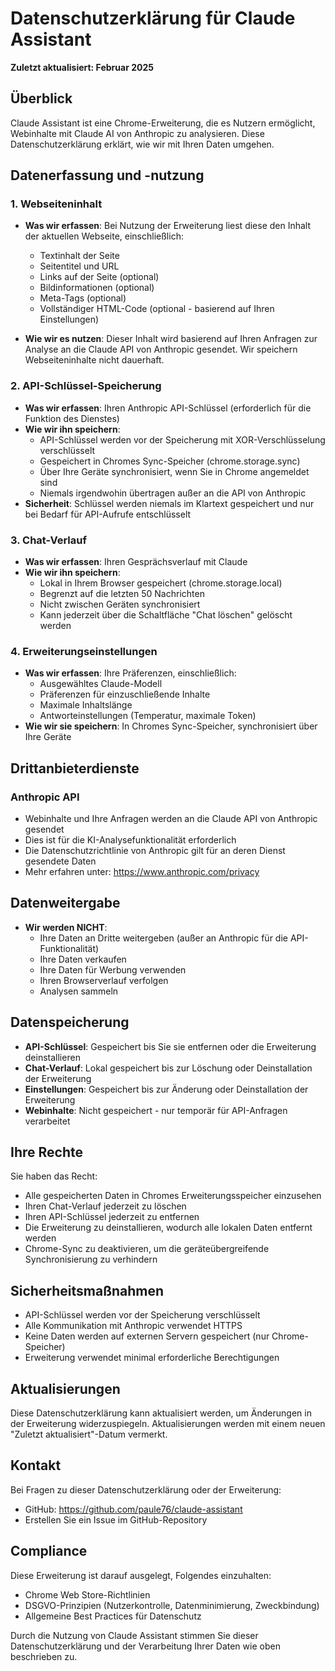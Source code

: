 # Datenschutzerklärung für Claude Assistant

**Zuletzt aktualisiert: Februar 2025**

## Überblick

Claude Assistant ist eine Chrome-Erweiterung, die es Nutzern ermöglicht, Webinhalte mit Claude AI von Anthropic zu analysieren. Diese Datenschutzerklärung erklärt, wie wir mit Ihren Daten umgehen.

## Datenerfassung und -nutzung

### 1. Webseiteninhalt
- **Was wir erfassen**: Bei Nutzung der Erweiterung liest diese den Inhalt der aktuellen Webseite, einschließlich:
  - Textinhalt der Seite
  - Seitentitel und URL
  - Links auf der Seite (optional)
  - Bildinformationen (optional)
  - Meta-Tags (optional)
  - Vollständiger HTML-Code (optional - basierend auf Ihren Einstellungen)
  
- **Wie wir es nutzen**: Dieser Inhalt wird basierend auf Ihren Anfragen zur Analyse an die Claude API von Anthropic gesendet. Wir speichern Webseiteninhalte nicht dauerhaft.

### 2. API-Schlüssel-Speicherung
- **Was wir erfassen**: Ihren Anthropic API-Schlüssel (erforderlich für die Funktion des Dienstes)
- **Wie wir ihn speichern**: 
  - API-Schlüssel werden vor der Speicherung mit XOR-Verschlüsselung verschlüsselt
  - Gespeichert in Chromes Sync-Speicher (chrome.storage.sync)
  - Über Ihre Geräte synchronisiert, wenn Sie in Chrome angemeldet sind
  - Niemals irgendwohin übertragen außer an die API von Anthropic
- **Sicherheit**: Schlüssel werden niemals im Klartext gespeichert und nur bei Bedarf für API-Aufrufe entschlüsselt

### 3. Chat-Verlauf
- **Was wir erfassen**: Ihren Gesprächsverlauf mit Claude
- **Wie wir ihn speichern**: 
  - Lokal in Ihrem Browser gespeichert (chrome.storage.local)
  - Begrenzt auf die letzten 50 Nachrichten
  - Nicht zwischen Geräten synchronisiert
  - Kann jederzeit über die Schaltfläche "Chat löschen" gelöscht werden

### 4. Erweiterungseinstellungen
- **Was wir erfassen**: Ihre Präferenzen, einschließlich:
  - Ausgewähltes Claude-Modell
  - Präferenzen für einzuschließende Inhalte
  - Maximale Inhaltslänge
  - Antworteinstellungen (Temperatur, maximale Token)
- **Wie wir sie speichern**: In Chromes Sync-Speicher, synchronisiert über Ihre Geräte

## Drittanbieterdienste

### Anthropic API
- Webinhalte und Ihre Anfragen werden an die Claude API von Anthropic gesendet
- Dies ist für die KI-Analysefunktionalität erforderlich
- Die Datenschutzrichtlinie von Anthropic gilt für an deren Dienst gesendete Daten
- Mehr erfahren unter: https://www.anthropic.com/privacy

## Datenweitergabe
- **Wir werden NICHT**:
  - Ihre Daten an Dritte weitergeben (außer an Anthropic für die API-Funktionalität)
  - Ihre Daten verkaufen
  - Ihre Daten für Werbung verwenden
  - Ihren Browserverlauf verfolgen
  - Analysen sammeln

## Datenspeicherung
- **API-Schlüssel**: Gespeichert bis Sie sie entfernen oder die Erweiterung deinstallieren
- **Chat-Verlauf**: Lokal gespeichert bis zur Löschung oder Deinstallation der Erweiterung
- **Einstellungen**: Gespeichert bis zur Änderung oder Deinstallation der Erweiterung
- **Webinhalte**: Nicht gespeichert - nur temporär für API-Anfragen verarbeitet

## Ihre Rechte
Sie haben das Recht:
- Alle gespeicherten Daten in Chromes Erweiterungsspeicher einzusehen
- Ihren Chat-Verlauf jederzeit zu löschen
- Ihren API-Schlüssel jederzeit zu entfernen
- Die Erweiterung zu deinstallieren, wodurch alle lokalen Daten entfernt werden
- Chrome-Sync zu deaktivieren, um die geräteübergreifende Synchronisierung zu verhindern

## Sicherheitsmaßnahmen
- API-Schlüssel werden vor der Speicherung verschlüsselt
- Alle Kommunikation mit Anthropic verwendet HTTPS
- Keine Daten werden auf externen Servern gespeichert (nur Chrome-Speicher)
- Erweiterung verwendet minimal erforderliche Berechtigungen

## Aktualisierungen
Diese Datenschutzerklärung kann aktualisiert werden, um Änderungen in der Erweiterung widerzuspiegeln. Aktualisierungen werden mit einem neuen "Zuletzt aktualisiert"-Datum vermerkt.

## Kontakt
Bei Fragen zu dieser Datenschutzerklärung oder der Erweiterung:
- GitHub: https://github.com/paule76/claude-assistant
- Erstellen Sie ein Issue im GitHub-Repository

## Compliance
Diese Erweiterung ist darauf ausgelegt, Folgendes einzuhalten:
- Chrome Web Store-Richtlinien
- DSGVO-Prinzipien (Nutzerkontrolle, Datenminimierung, Zweckbindung)
- Allgemeine Best Practices für Datenschutz

Durch die Nutzung von Claude Assistant stimmen Sie dieser Datenschutzerklärung und der Verarbeitung Ihrer Daten wie oben beschrieben zu.